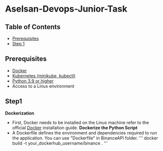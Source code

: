 # Aselsan-Devops-Junior-Task
## Table of Contents
- [Prerequisites](#prerequisites)
- [Step 1](#step1)

## Prerequisites
- [Docker](https://docs.docker.com/engine/install/)
- [Kubernetes (minikube, kubectl)](https://kubernetes.io/docs/setup/)
- [Python 3.9 or higher](https://www.python.org/downloads/)
- Access to a Linux environment

## Step1
**Dockerization**
  * First, Docker needs to be installed on the Linux machine refer to the official [Docker](https://docs.docker.com/engine/install/) installation guide.
**Dockerize the Python Script**
  * A Dockerfile defines the environment and dependencies required to run the application. You can use "Dockerfile" in BinanceAPI folder.
  ''' docker build -t your_dockerhub_username/binance . '''

  
  
